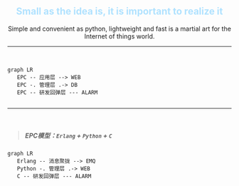 <br>

<h2 align="center"><font color="#B0E2FF">Small as the idea is, it is important to realize it</font></h2>

<center>Simple and convenient as python, lightweight and fast is a martial art for the Internet of things world.</center>

<hr>

<br>


```mermaid
graph LR
   EPC -- 应用层 --> WEB
   EPC -. 管理层 .-> DB
   EPC -- 研发回弹层 --- ALARM
   
```



<hr>

<br>

> ##### EPC模型：`Erlang` + `Python` + `C` 

```mermaid
graph LR
   Erlang -- 消息聚拢 --> EMQ
   Python -. 管理层 .-> WEB
   C -- 研发回弹层 --- ALARM
```

